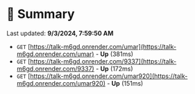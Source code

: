 # 📖 Summary
Last updated: **9/3/2024, 7:59:50 AM**

- `GET` [https://talk-m6gd.onrender.com/umar](https://talk-m6gd.onrender.com/umar) - **Up** (381ms)
- `GET` [https://talk-m6gd.onrender.com/9337](https://talk-m6gd.onrender.com/9337) - **Up** (172ms)
- `GET` [https://talk-m6gd.onrender.com/umar920](https://talk-m6gd.onrender.com/umar920) - **Up** (151ms)
